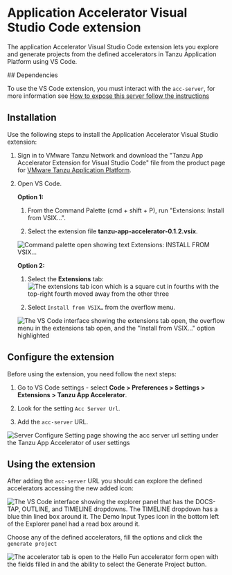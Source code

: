 # Application Accelerator Visual Studio Code extension

The application Accelerator Visual Studio Code extension lets you explore and generate projects
from the defined accelerators in Tanzu Application Platform using VS Code.

##<a id="depenencies"></a> Dependencies

To use the VS Code extension, you must interact with the `acc-server`, for more
information see [How to expose this server follow the instructions](../cli-plugins/accelerator/overview.md#server-api-connections)

## <a id="vs-code-app-accel-install"></a> Installation

Use the following steps to install the Application Accelerator Visual Studio extension:

1. Sign in to VMware Tanzu Network and download the "Tanzu App Accelerator Extension for Visual Studio Code" file from the product page for [VMware Tanzu Application Platform](https://network.tanzu.vmware.com/products/tanzu-application-platform).

2. Open VS Code.

    **Option 1:**

    1. From the Command Palette (cmd + shift + P), run "Extensions: Install from VSIX...".

    2. Select the extension file **tanzu-app-accelerator-0.1.2.vsix**.

    ![Command palette open showing text Extensions: INSTALL FROM VSIX...](../images/vscode-install1.png)

    **Option 2:**

    1. Select the **Extensions** tab: ![The extensions tab icon which is a square cut in fourths with the top-right fourth moved away from the other three](../images/vscode-install2.png)

    2. Select `Install from VSIX…` from the overflow menu.

    ![The VS Code interface showing the extensions tab open, the overflow menu in the extensions tab open, and the "Install from VSIX..." option highlighted](../images/vscode-install3.png)

## <a id="configure-the-extention"></a> Configure the extension

Before using the extension, you need follow the next steps:

1. Go to VS Code settings - select **Code > Preferences > Settings > Extensions > Tanzu App Accelerator**.

2. Look for the setting `Acc Server Url`.

3. Add the `acc-server` URL.

![Server Configure Setting page showing the acc server url setting under the Tanzu App Accelerator of user settings](../images/acc-server-config.png)

## <a id="using-the-extension"></a> Using the extension

After adding the `acc-server` URL you should can explore the defined accelerators
accessing the new added icon:

![The VS Code interface showing the explorer panel that has the DOCS-TAP, OUTLINE, and TIMELINE dropdowns. The TIMELINE dropdown has a blue thin lined box around it. The Demo Input Types icon in the bottom left of the Explorer panel had a read box around it.](../images/app-accelerators-vscode-icon.png)

Choose any of the defined accelerators, fill the options and click  the `generate project`

![The accelerator tab is open to the Hello Fun accelerator form open with the fields filled in and the ability to select the Generate Project button.](../images/acc-form.png)

